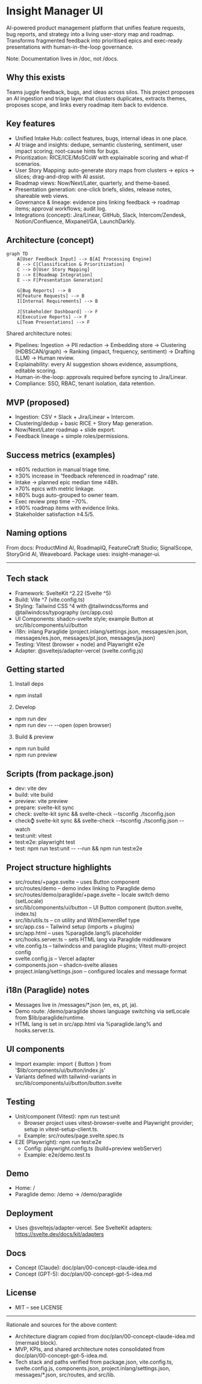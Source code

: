 # Insight Manager UI

AI-powered product management platform that unifies feature requests, bug reports, and strategy into a living user-story map and roadmap. Transforms fragmented feedback into prioritised epics and exec-ready presentations with human-in-the-loop governance.

Note: Documentation lives in /doc, not /docs.

## Why this exists
Teams juggle feedback, bugs, and ideas across silos. This project proposes an AI ingestion and triage layer that clusters duplicates, extracts themes, proposes scope, and links every roadmap item back to evidence.

## Key features
- Unified Intake Hub: collect features, bugs, internal ideas in one place.
- AI triage and insights: dedupe, semantic clustering, sentiment, user impact scoring; root-cause hints for bugs.
- Prioritization: RICE/ICE/MoSCoW with explainable scoring and what-if scenarios.
- User Story Mapping: auto-generate story maps from clusters → epics → slices; drag-and-drop with AI assist.
- Roadmap views: Now/Next/Later, quarterly, and theme-based.
- Presentation generation: one-click briefs, slides, release notes, shareable web views.
- Governance & lineage: evidence pins linking feedback → roadmap items; approval workflows; audit log.
- Integrations (concept): Jira/Linear, GitHub, Slack, Intercom/Zendesk, Notion/Confluence, Mixpanel/GA, LaunchDarkly.

## Architecture (concept)
```mermaid
graph TD
    A[User Feedback Input] --> B[AI Processing Engine]
    B --> C[Classification & Prioritization]
    C --> D[User Story Mapping]
    D --> E[Roadmap Integration]
    E --> F[Presentation Generation]

    G[Bug Reports] --> B
    H[Feature Requests] --> B
    I[Internal Requirements] --> B

    J[Stakeholder Dashboard] --> F
    K[Executive Reports] --> F
    L[Team Presentations] --> F
```

Shared architecture notes:
- Pipelines: Ingestion → PII redaction → Embedding store → Clustering (HDBSCAN/graph) → Ranking (impact, frequency, sentiment) → Drafting (LLM) → Human review.
- Explainability: every AI suggestion shows evidence, assumptions, editable scoring.
- Human-in-the-loop: approvals required before syncing to Jira/Linear.
- Compliance: SSO, RBAC, tenant isolation, data retention.

## MVP (proposed)
- Ingestion: CSV + Slack + Jira/Linear + Intercom.
- Clustering/dedup + basic RICE + Story Map generation.
- Now/Next/Later roadmap + slide export.
- Feedback lineage + simple roles/permissions.

## Success metrics (examples)
- ≥60% reduction in manual triage time.
- ≥30% increase in “feedback referenced in roadmap” rate.
- Intake → planned epic median time ≤48h.
- ≥70% epics with metric linkage.
- ≥80% bugs auto-grouped to owner team.
- Exec review prep time −70%.
- ≥90% roadmap items with evidence links.
- Stakeholder satisfaction ≥4.5/5.

## Naming options
From docs: ProductMind AI, RoadmapIQ, FeatureCraft Studio; SignalScope, StoryGrid AI, Weaveboard. Package uses: insight-manager-ui.

---

## Tech stack
- Framework: SvelteKit ^2.22 (Svelte ^5)
- Build: Vite ^7 (vite.config.ts)
- Styling: Tailwind CSS ^4 with @tailwindcss/forms and @tailwindcss/typography (src/app.css)
- UI Components: shadcn-svelte style; example Button at src/lib/components/ui/button
- i18n: inlang Paraglide (project.inlang/settings.json, messages/en.json, messages/es.json, messages/pt.json, messages/ja.json)
- Testing: Vitest (browser + node) and Playwright e2e
- Adapter: @sveltejs/adapter-vercel (svelte.config.js)

## Getting started
1) Install deps
- npm install

2) Develop
- npm run dev
- npm run dev -- --open (open browser)

3) Build & preview
- npm run build
- npm run preview

## Scripts (from package.json)
- dev: vite dev
- build: vite build
- preview: vite preview
- prepare: svelte-kit sync
- check: svelte-kit sync && svelte-check --tsconfig ./tsconfig.json
- check:watch: svelte-kit sync && svelte-check --tsconfig ./tsconfig.json --watch
- test:unit: vitest
- test:e2e: playwright test
- test: npm run test:unit -- --run && npm run test:e2e

## Project structure highlights
- src/routes/+page.svelte – uses Button component
- src/routes/demo – demo index linking to Paraglide demo
- src/routes/demo/paraglide/+page.svelte – locale switch demo (setLocale)
- src/lib/components/ui/button – UI Button component (button.svelte, index.ts)
- src/lib/utils.ts – cn utility and WithElementRef type
- src/app.css – Tailwind setup (imports + plugins)
- src/app.html – uses %paraglide.lang% placeholder
- src/hooks.server.ts – sets HTML lang via Paraglide middleware
- vite.config.ts – tailwindcss and paraglide plugins; Vitest multi-project config
- svelte.config.js – Vercel adapter
- components.json – shadcn-svelte aliases
- project.inlang/settings.json – configured locales and message format

## i18n (Paraglide) notes
- Messages live in /messages/*.json (en, es, pt, ja).
- Demo route: /demo/paraglide shows language switching via setLocale from $lib/paraglide/runtime.
- HTML lang is set in src/app.html via %paraglide.lang% and hooks.server.ts.

## UI components
- Import example: import { Button } from '$lib/components/ui/button/index.js'
- Variants defined with tailwind-variants in src/lib/components/ui/button/button.svelte

## Testing
- Unit/component (Vitest): npm run test:unit
  - Browser project uses vitest-browser-svelte and Playwright provider; setup in vitest-setup-client.ts.
  - Example: src/routes/page.svelte.spec.ts
- E2E (Playwright): npm run test:e2e
  - Config: playwright.config.ts (build+preview webServer)
  - Example: e2e/demo.test.ts

## Demo
- Home: /
- Paraglide demo: /demo → /demo/paraglide

## Deployment
- Uses @sveltejs/adapter-vercel. See SvelteKit adapters: https://svelte.dev/docs/kit/adapters

## Docs
- Concept (Claude): doc/plan/00-concept-claude-idea.md
- Concept (GPT-5): doc/plan/00-concept-gpt-5-idea.md

## License
- MIT – see LICENSE
---

Rationale and sources for the above content:
- Architecture diagram copied from doc/plan/00-concept-claude-idea.md (mermaid block).
- MVP, KPIs, and shared architecture notes consolidated from doc/plan/00-concept-gpt-5-idea.md.
- Tech stack and paths verified from package.json, vite.config.ts, svelte.config.js, components.json, project.inlang/settings.json, messages/*.json, src/routes, and src/lib.

